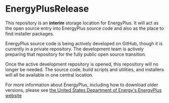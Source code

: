 EnergyPlusRelease
=================

This repository is an **interim** storage location for EnergyPlus.  It will act as the open source entry into EnergyPlus source code and also as the place to find installer packages.

EnergyPlus source code is being actively developed on GitHub, though it is currently in a private repository.  The development team is actively preparing that repository for the fully public open source transition.

Once the active development repository is opened, this repository will no longer be needed.  The source code, build scripts and utilities, and installers will all be available in one central location.

For more information about EnergyPlus, including how to download older versions, please see [the United States Department of Energy's EnergyPlus website](http://www.energyplus.gov.)

